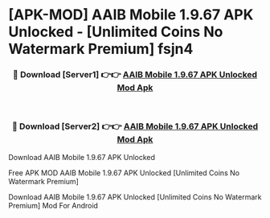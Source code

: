 # [APK-MOD] AAIB Mobile 1.9.67 APK Unlocked - [Unlimited Coins No Watermark Premium] fsjn4



<div align="center">
<h3>🔴 Download [Server1] 👉👉 <a href="https://momento.my/?title=AAIB_Mobile_1.9.67_APK_Unlocked">AAIB Mobile 1.9.67 APK Unlocked Mod Apk</a></h3><br>

<h3>🔴 Download [Server2] 👉👉 <a href="https://momento.my/?title=AAIB_Mobile_1.9.67_APK_Unlocked">AAIB Mobile 1.9.67 APK Unlocked Mod Apk</a></h3>
</div>



Download AAIB Mobile 1.9.67 APK Unlocked 

Free APK MOD AAIB Mobile 1.9.67 APK Unlocked [Unlimited Coins No Watermark Premium]

Download AAIB Mobile 1.9.67 APK Unlocked [Unlimited Coins No Watermark Premium] Mod For Android
